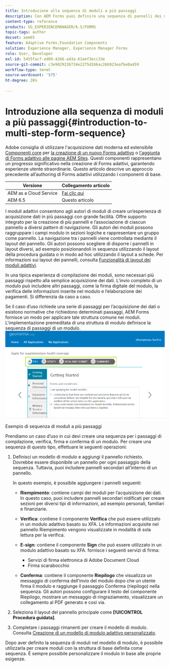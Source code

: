 ```yaml
---
title: Introduzione alla sequenza di moduli a più passaggi
description: Con AEM Forms puoi definire una sequenza di pannelli dei moduli in cui gli utenti dovranno spostarsi e compilare un modulo adattivo.
content-type: reference
products: SG_EXPERIENCEMANAGER/6.5/FORMS
topic-tags: author
docset: aem65
feature: Adaptive Forms,Foundation Components
solution: Experience Manager, Experience Manager Forms
role: User, Developer
exl-id: 5455facf-ed09-4266-a43a-61eef3ecc33e
source-git-commit: c3e9029236734e22f5d266ac26b923eafbe0a459
workflow-type: tm+mt
source-wordcount: '575'
ht-degree: 26%

---
```


# Introduzione alla sequenza di moduli a più passaggi{#introduction-to-multi-step-form-sequence}

<span class="preview"> Adobe consiglia di utilizzare l&#39;acquisizione dati moderna ed estensibile [Componenti core](https://experienceleague.adobe.com/docs/experience-manager-core-components/using/adaptive-forms/introduction.html?lang=it) per [la creazione di un nuovo Forms adattivo](/help/forms/using/create-an-adaptive-form-core-components.md) o [l&#39;aggiunta di Forms adattivo alle pagine AEM Sites](/help/forms/using/create-or-add-an-adaptive-form-to-aem-sites-page.md). Questi componenti rappresentano un progresso significativo nella creazione di Forms adattivi, garantendo esperienze utente straordinarie. Questo articolo descrive un approccio precedente all’authoring di Forms adattivi utilizzando i componenti di base. </span>

| Versione | Collegamento articolo |
| -------- | ---------------------------- |
| AEM as a Cloud Service | [Fai clic qui](https://experienceleague.adobe.com/docs/experience-manager-cloud-service/content/forms/adaptive-forms-authoring/authoring-adaptive-forms-foundation-components/configure-layout-of-an-adaptive-form/introduction-form-sequence.html?lang=it) |
| AEM 6.5 | Questo articolo |


I moduli adattivi consentono agli autori di moduli di creare un’esperienza di acquisizione dati in più passaggi con grande facilità. Offre supporto integrato per la creazione di più pannelli e l’associazione di ciascun pannello a diversi pattern di navigazione. Gli autori dei moduli possono raggruppare i campi modulo in sezioni logiche e rappresentare un gruppo come pannello. La navigazione tra i pannelli viene controllata mediante il layout del pannello. Gli autori possono scegliere di disporre i pannelli in layout diversi, ad esempio posizionandoli in sequenza utilizzando il layout della procedura guidata o in modo ad hoc utilizzando il layout a schede. Per informazioni sui layout dei pannelli, consulta [Funzionalità di layout dei moduli adattivi](../../forms/using/layout-capabilities-adaptive-forms.md).

In una tipica esperienza di compilazione dei moduli, sono necessari più passaggi rispetto alla semplice acquisizione dei dati. L’invio completo di un modulo può includere altri passaggi, come la firma digitale del modulo, la verifica delle informazioni inserite nel modulo e l’elaborazione dei pagamenti. Si differenzia da caso a caso.

Se il caso d’uso richiede una serie di passaggi per l’acquisizione dei dati o esistono normative che richiedono determinati passaggi, AEM Forms fornisce un modo per applicare tale struttura comune nei moduli. L&#39;implementazione premeditata di una struttura di modulo definisce la sequenza di passaggi di un modulo. ![Esempio di sequenza di moduli a più passaggi](assets/formpipeline.png)

Esempio di sequenza di moduli a più passaggi

Prendiamo un caso d’uso in cui devi creare una sequenza per i passaggi di compilazione, verifica, firma e conferma di un modulo. Per creare una sequenza di questo tipo, effettuare le seguenti operazioni:

1. Definisci un modello di modulo e aggiungi il pannello richiesto. Dovrebbe essere disponibile un pannello per ogni passaggio della sequenza. Tuttavia, puoi includere pannelli secondari all’interno di un pannello.

   In questo esempio, è possibile aggiungere i pannelli seguenti:

   * **Riempimento**: contiene campi dei moduli per l’acquisizione dei dati. In questo caso, puoi includere pannelli secondari nidificati per creare sezioni per diversi tipi di informazioni, ad esempio personali, familiari e finanziarie.

   * **Verifica**: contiene il componente **Verifica** che può essere utilizzato in un modulo adattivo basato su XFA. Le informazioni acquisite nel pannello Riempimento vengono visualizzate in modalità di sola lettura per la verifica.

   * **E-sign**: contiene il componente **Sign** che può essere utilizzato in un modulo adattivo basato su XFA. fornisce i seguenti servizi di firma:

      * Servizi di firma elettronica di Adobe Document Cloud
      * Firma scarabocchio

   * **Conferma**: contiene il componente **Riepilogo** che visualizza un messaggio di conferma dell’invio del modulo dopo che un utente firma il modulo e raggiunge il passaggio Conferma (riepilogo) nella sequenza. Gli autori possono configurare il testo del componente Riepilogo, mostrare un messaggio di ringraziamento, visualizzare un collegamento al PDF generato e così via.

1. Seleziona il layout del pannello principale come **[!UICONTROL Procedura guidata]**.
1. Completare i passaggi rimanenti per creare il modello di modulo. Consulta [Creazione di un modello di modulo adattivo personalizzato](../../forms/using/custom-adaptive-forms-templates.md).

Dopo aver definito la sequenza di moduli nel modello di modulo, è possibile utilizzarla per creare moduli con la struttura di base definita come sequenza. È sempre possibile personalizzare il modulo in base alle proprie esigenze.
